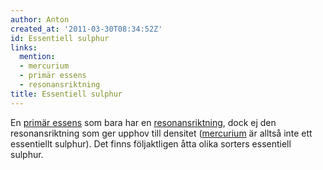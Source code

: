 ```yaml
---
author: Anton
created_at: '2011-03-30T08:34:52Z'
id: Essentiell sulphur
links:
  mention:
  - mercurium
  - primär essens
  - resonansriktning
title: Essentiell sulphur
---
```


En [primär essens] som bara har en [resonansriktning], dock ej den resonansriktning som ger upphov
till densitet ([mercurium] är alltså inte ett essentiellt sulphur). Det finns följaktligen åtta
olika sorters essentiell sulphur.

  [primär essens]: primär_essens
  [resonansriktning]: resonansriktning
  [mercurium]: mercurium
